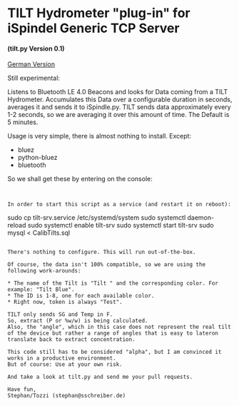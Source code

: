 # TILT Hydrometer "plug-in" for iSpindel Generic TCP Server
#### (tilt.py Version 0.1)

[German Version](README.md)

Still experimental:

Listens to Bluetooth LE 4.0 Beacons and looks for Data coming from a TILT Hydrometer.
Accumulates this Data over a configurable duration in seconds, averages it and sends it to iSpindle.py.
TILT sends data approximately every 1-2 seconds, so we are averaging it over this amount of time.
The Default is 5 minutes.

Usage is very simple, there is almost nothing to install.
Except:

* bluez
* python-bluez
* bluetooth

So we shall get these by entering on the console:

```sudo apt-get install bluez python-bluez bluetooth


In order to start this script as a service (and restart it on reboot):

```
sudo cp tilt-srv.service /etc/systemd/system
sudo systemctl daemon-reload
sudo systemctl enable tilt-srv
sudo systemctl start tilt-srv
sudo mysql < CalibTilts.sql
```

There's nothing to configure. This will run out-of-the-box.

Of course, the data isn't 100% compatible, so we are using the following work-arounds:

* The name of the Tilt is "Tilt " and the corresponding color. For example: "Tilt Blue".
* The ID is 1-8, one for each available color.
* Right now, token is always "Test".

TILT only sends SG and Temp in F.
So, extract (P or %w/w) is being calculated.
Also, the "angle", which in this case does not represent the real tilt of the device but rather a range of angles that is easy to lateron translate back to extract concentration.

This code still has to be considered "alpha", but I am convinced it works in a productive environment.
But of course: Use at your own risk.

And take a look at tilt.py and send me your pull requests.

Have fun,
Stephan/Tozzi (stephan@sschreiber.de)
